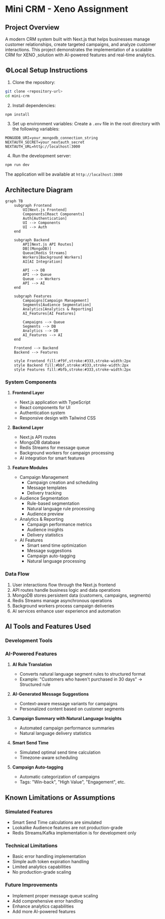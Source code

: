 # Mini CRM - Xeno Assignment

##  Project Overview
A modern CRM system built with Next.js that helps businesses manage customer relationships, create targeted campaigns, and analyze customer interactions. This project demonstrates the implementation of a scalable CRM for XENO ,solution with AI-powered features and real-time analytics.

## ⚙️Local Setup Instructions

1. Clone the repository:
```bash
git clone <repository-url>
cd mini-crm
```

2. Install dependencies:
```bash
npm install
```

3. Set up environment variables:
Create a `.env` file in the root directory with the following variables:
```env
MONGODB_URI=your_mongodb_connection_string
NEXTAUTH_SECRET=your_nextauth_secret
NEXTAUTH_URL=http://localhost:3000
```

4. Run the development server:
```bash
npm run dev
```

The application will be available at `http://localhost:3000`

## Architecture Diagram

```mermaid
graph TB
    subgraph Frontend
        UI[Next.js Frontend]
        Components[React Components]
        Auth[Authentication]
        UI --> Components
        UI --> Auth
    end

    subgraph Backend
        API[Next.js API Routes]
        DB[(MongoDB)]
        Queue[Redis Streams]
        Workers[Background Workers]
        AI[AI Integration]
        
        API --> DB
        API --> Queue
        Queue --> Workers
        API --> AI
    end

    subgraph Features
        Campaigns[Campaign Management]
        Segments[Audience Segmentation]
        Analytics[Analytics & Reporting]
        AI_Features[AI Features]
        
        Campaigns --> Queue
        Segments --> DB
        Analytics --> DB
        AI_Features --> AI
    end

    Frontend --> Backend
    Backend --> Features

    style Frontend fill:#f9f,stroke:#333,stroke-width:2px
    style Backend fill:#bbf,stroke:#333,stroke-width:2px
    style Features fill:#bfb,stroke:#333,stroke-width:2px
```

### System Components

1. **Frontend Layer**
   - Next.js application with TypeScript
   - React components for UI
   - Authentication system
   - Responsive design with Tailwind CSS

2. **Backend Layer**
   - Next.js API routes
   - MongoDB database
   - Redis Streams for message queue
   - Background workers for campaign processing
   - AI integration for smart features

3. **Feature Modules**
   - Campaign Management
     - Campaign creation and scheduling
     - Message templates
     - Delivery tracking
   - Audience Segmentation
     - Rule-based segmentation
     - Natural language rule processing
     - Audience preview
   - Analytics & Reporting
     - Campaign performance metrics
     - Audience insights
     - Delivery statistics
   - AI Features
     - Smart send time optimization
     - Message suggestions
     - Campaign auto-tagging
     - Natural language processing

### Data Flow

1. User interactions flow through the Next.js frontend
2. API routes handle business logic and data operations
3. MongoDB stores persistent data (customers, campaigns, segments)
4. Redis Streams manage asynchronous operations
5. Background workers process campaign deliveries
6. AI services enhance user experience and automation

##  AI Tools and Features Used

### Development Tools


### AI-Powered Features
1. **AI Rule Translation**
   - Converts natural language segment rules to structured format
   - Example: "Customers who haven't purchased in 30 days" → Structured rule

2. **AI-Generated Message Suggestions**
   - Context-aware message variants for campaigns
   - Personalized content based on customer segments

3. **Campaign Summary with Natural Language Insights**
   - Automated campaign performance summaries
   - Natural language delivery statistics

4. **Smart Send Time**
   - Simulated optimal send time calculation
   - Timezone-aware scheduling

5. **Campaign Auto-tagging**
   - Automatic categorization of campaigns
   - Tags: "Win-back", "High Value", "Engagement", etc.

##  Known Limitations or Assumptions

### Simulated Features
- Smart Send Time calculations are simulated
- Lookalike Audience features are not production-grade
- Redis Streams/Kafka implementation is for development only

### Technical Limitations
- Basic error handling implementation
- Simple auth token expiration handling
- Limited analytics capabilities
- No production-grade scaling

### Future Improvements
- Implement proper message queue scaling
- Add comprehensive error handling
- Enhance analytics capabilities
- Add more AI-powered features 